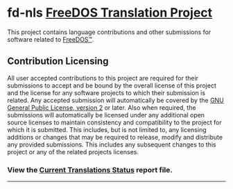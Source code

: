 # fd-nls [FreeDOS Translation Project](https://shidel.github.io/fd-nls)

This project contains language contributions and other submissions 
for software related to [FreeDOS&trade;](https://www.freedos.org).

## Contribution Licensing

All user accepted contributions to this project are required for their
submissions to accept and be bound by the overall license of this project and
the license for any software projects to which their submission is related.
Any accepted submission will automatically be covered by the [GNU General
Public License, version 2](https://opensource.org/licenses/GPL-2.0) or later. 
Also when required, the submissions will automatically be licensed under any 
additional open source licenses to maintain consistency and compatibility 
to the project for which it is submitted. This includes, but is not limited 
to, any licensing additions or changes that may be required to release, modify
and distribute any provided submissions. This includes any subsequent changes 
to this project or any of the related projects licenses.

### View the [Current Translations Status](https://shidel.github.io/fd-nls/report.html) report file.
<hr>
<!-- Additional Help and other text -->
